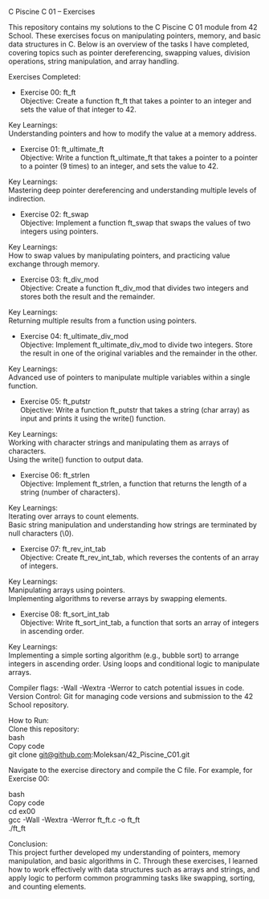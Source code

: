 C Piscine C 01 – Exercises  
  
This repository contains my solutions to the C Piscine C 01 module from 42 School. These exercises focus on manipulating pointers, memory, and basic data structures in C. Below is an overview of the tasks I have completed, covering topics such as pointer dereferencing, swapping values, division operations, string manipulation, and array handling.  
  
Exercises Completed:  
  
- Exercise 00: ft_ft  
Objective: Create a function ft_ft that takes a pointer to an integer and sets the value of that integer to 42.  
  
Key Learnings:  
Understanding pointers and how to modify the value at a memory address.  
  
- Exercise 01: ft_ultimate_ft  
Objective: Write a function ft_ultimate_ft that takes a pointer to a pointer to a pointer (9 times) to an integer, and sets the value to 42.  
    
Key Learnings:  
Mastering deep pointer dereferencing and understanding multiple levels of indirection.  
    
- Exercise 02: ft_swap  
Objective: Implement a function ft_swap that swaps the values of two integers using pointers.  
  
Key Learnings:  
How to swap values by manipulating pointers, and practicing value exchange through memory.    
   
- Exercise 03: ft_div_mod  
Objective: Create a function ft_div_mod that divides two integers and stores both the result and the remainder.  
   
Key Learnings:  
Returning multiple results from a function using pointers.   
   
- Exercise 04: ft_ultimate_div_mod  
Objective: Implement ft_ultimate_div_mod to divide two integers. Store the result in one of the original variables and the remainder in the  other.  
   
Key Learnings:  
Advanced use of pointers to manipulate multiple variables within a single function.  
   
- Exercise 05: ft_putstr  
Objective: Write a function ft_putstr that takes a string (char array) as input and prints it using the write() function.  
   
Key Learnings:  
Working with character strings and manipulating them as arrays of characters.  
Using the write() function to output data.  
   
- Exercise 06: ft_strlen   
Objective: Implement ft_strlen, a function that returns the length of a string (number of characters).  
   
Key Learnings:  
Iterating over arrays to count elements.  
Basic string manipulation and understanding how strings are terminated by null characters (\0).  
  
- Exercise 07: ft_rev_int_tab  
Objective: Create ft_rev_int_tab, which reverses the contents of an array of integers.  

  
Key Learnings:  
Manipulating arrays using pointers.  
Implementing algorithms to reverse arrays by swapping elements.  
  
- Exercise 08: ft_sort_int_tab  
Objective: Write ft_sort_int_tab, a function that sorts an array of integers in ascending order.  
  
  
Key Learnings:  
Implementing a simple sorting algorithm (e.g., bubble sort) to arrange integers in ascending order.
Using loops and conditional logic to manipulate arrays.  
  
  
Compiler flags: -Wall -Wextra -Werror to catch potential issues in code.  
Version Control: Git for managing code versions and submission to the 42 School repository.  
  
How to Run:  
Clone this repository:  
bash  
Copy code  
git clone 
  git@github.com:Moleksan/42_Piscine_C01.git   
  
Navigate to the exercise directory and compile the C file. For example, for Exercise 00:  
  
bash  
Copy code  
cd ex00  
gcc -Wall -Wextra -Werror ft_ft.c -o ft_ft  
./ft_ft  
  
Conclusion:  
This project further developed my understanding of pointers, memory manipulation, and basic algorithms in C. Through these exercises, I  learned how to work effectively with data structures such as arrays and strings, and apply logic to perform common programming tasks like  swapping, sorting, and counting elements.  
